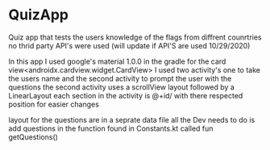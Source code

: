 # QuizApp
Quiz app that tests the users knowledge of the flags from diffrent counrtries
no thrid party API's were used (will update if API'S are used 10/29/2020)

In this app I used google's material 1.0.0 in the gradle for the card view<androidx.cardview.widget.CardView>
I used two activity's one to take the users name and the second activity to prompt the user with the questions
the second activity uses a scrollView layout followed by a LinearLayout each section in the activity is @+id/ with there respected position
for easier changes 

layout for the questions are in a seprate data file all the Dev needs to do is add questions in the function found in Constants.kt called
fun getQuestions()



